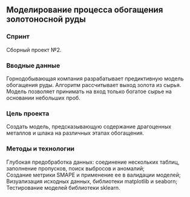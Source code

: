 ## Моделирование процесса обогащения золотоносной руды

### Спринт 
Сборный проект №2.

### Вводные данные

Горнодобывающая компания разрабатывает предиктивную модель обогащения руды. Алгоритм рассчитывает выход золота из сырья. 
Модель позволяет принимать на вход только богатое сырье на основании небольших проб.

### Цель проекта

Создать модель, предсказывающую содержание драгоценных металлов и шлака на различных этапах обогащения.

### Методы и технологии

Глубокая предобработка данных: соединение нескольких таблиц, заполнение пропусков, поиск выбросов и аномалий;  
Создание метрики SMAPE и применение ее в валидации моделей;  
Визуализация исходных данных, библиотеки matplotlib и seaborn;
Тестирование моделей библиотеки sklearn.
